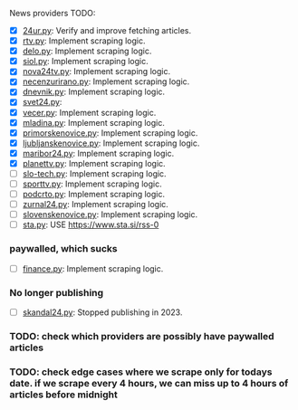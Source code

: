 News providers TODO:

- [x] [24ur.py](scraper/app/providers/_24ur.py): Verify and improve fetching articles.
- [x] [rtv.py](scraper/app/providers/rtv.py): Implement scraping logic.
- [x] [delo.py](scraper/app/providers/delo.py): Implement scraping logic.
- [x] [siol.py](scraper/app/providers/siol.py): Implement scraping logic.
- [x] [nova24tv.py](scraper/app/providers/nova24tv.py): Implement scraping logic.
- [x] [necenzurirano.py](scraper/app/providers/necenzurirano.py): Implement scraping logic.
- [x] [dnevnik.py](scraper/app/providers/dnevnik.py): Implement scraping logic.
- [x] [svet24.py](scraper/app/providers/svet24.py):
- [x] [vecer.py](scraper/app/providers/vecer.py): Implement scraping logic.
- [x] [mladina.py](scraper/app/providers/mladina.py): Implement scraping logic.
- [x] [primorskenovice.py](scraper/app/providers/primorskenovice.py): Implement scraping logic.
- [x] [ljubljanskenovice.py](scraper/app/providers/ljubljanskenovice.py): Implement scraping logic.
- [x] [maribor24.py](scraper/app/providers/maribor24.py): Implement scraping logic.
- [x] [planettv.py](scraper/app/providers/planettv.py): Implement scraping logic.
- [ ] [slo-tech.py](scraper/app/providers/slo-tech.py): Implement scraping logic.
- [ ] [sporttv.py](scraper/app/providers/sporttv.py): Implement scraping logic.
- [ ] [podcrto.py](scraper/app/providers/podcrto.py): Implement scraping logic.
- [ ] [zurnal24.py](scraper/app/providers/zurnal24.py): Implement scraping logic.
- [ ] [slovenskenovice.py](scraper/app/providers/slovenskenovice.py): Implement scraping logic.
- [ ] [sta.py](scraper/app/providers/sta.py): USE https://www.sta.si/rss-0

### paywalled, which sucks

- [ ] [finance.py](scraper/app/providers/finance.py): Implement scraping logic.

### No longer publishing

- [ ] [skandal24.py](scraper/app/providers/skandal24.py): Stopped publishing in 2023.

### TODO: check which providers are possibly have paywalled articles

### TODO: check edge cases where we scrape only for todays date. if we scrape every 4 hours, we can miss up to 4 hours of articles before midnight
